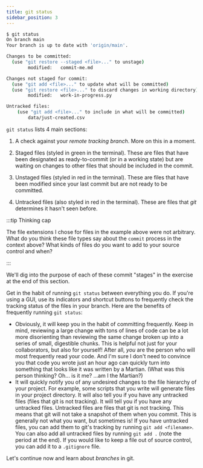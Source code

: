 ```yaml
---
title: git status
sidebar_position: 3
---
```



```bash
$ git status
On branch main
Your branch is up to date with 'origin/main'.

Changes to be committed:
  (use "git restore --staged <file>..." to unstage)
        modified:   commit-me.md

Changes not staged for commit:
  (use "git add <file>..." to update what will be committed)
  (use "git restore <file>..." to discard changes in working directory)
        modified:   work-in-progress.py

Untracked files:
    (use "git add <file>..." to include in what will be committed)
        data/just-created.csv
```

`git status` lists 4 main sections:

1. A check against your *remote tracking branch*. More on this in a moment.

1. Staged files (styled in green in the terminal). These are files that have been designated as ready-to-commit (or in a working state) but are waiting on changes to other files that should be included in the commit.

2. Unstaged files (styled in red in the terminal). These are files that have been modified since your last commit but are not ready to be committed.

3. Untracked files (also styled in red in the terminal). These are files that *git* determines it hasn't seen before.

:::tip Thinking cap

The file extensions I chose for files in the example above were not arbitrary. What do you think these file types say about the `commit` process in the context above? What kinds of files do you want to add to your source control and when?

:::

We'll dig into the purpose of each of these commit "stages" in the exercise at the end of this section. 


Get in the habit of running `git status` between everything you do. If you're using a GUI, use its indicators and shortcut buttons to frequently check the tracking status of the files in your branch. Here are the benefits of frequently running `git status`:

- Obviously, it will keep you in the habit of committing frequently. Keep in mind, reviewing a large change with tons of lines of code can be a lot more disorienting than reviewing the same change broken up into a series of small, digestible chunks. This is helpful not just for your collaborators, but also for yourself! After all, *you* are the person who will most frequently read your code. And I'm sure I don't need to convince you that code you wrote just an hour ago can quickly turn into something that looks like it was written by a Martian. (What was this person thinking? Oh... is it me? ...am I the Martian?)
- It will quickly notify you of any undesired changes to the file hierarchy of your project. For example, some scripts that you write will generate files in your project directory. It will also tell you if you have any untracked files (files that git is not tracking).
It will tell you if you have any untracked files. Untracked files are files that git is not tracking. This means that git will not take a snapshot of them when you commit. This is generally not what you want, but sometimes is! If you have untracked files, you can add them to git's tracking by running `git add <filename>`. You can also add all untracked files by running `git add .` (note the period at the end). If you would like to keep a file out of source control, you can add it to a `.gitignore` file. 

Let's continue now and learn about *branches* in git.